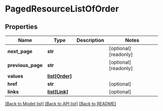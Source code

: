 # PagedResourceListOfOrder

## Properties
Name | Type | Description | Notes
------------ | ------------- | ------------- | -------------
**next_page** | **str** |  | [optional] [readonly] 
**previous_page** | **str** |  | [optional] [readonly] 
**values** | [**list[Order]**](Order.md) |  | 
**href** | **str** |  | [optional] 
**links** | [**list[Link]**](Link.md) |  | [optional] 

[[Back to Model list]](../README.md#documentation-for-models) [[Back to API list]](../README.md#documentation-for-api-endpoints) [[Back to README]](../README.md)


